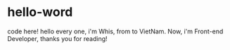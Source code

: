 # hello-word
code here!
hello every one, i'm Whis, from to VietNam.
Now, i'm Front-end Developer, thanks you for reading!
